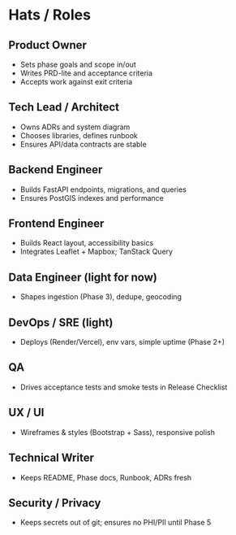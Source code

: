 # Hats / Roles

## Product Owner
- Sets phase goals and scope in/out
- Writes PRD-lite and acceptance criteria
- Accepts work against exit criteria

## Tech Lead / Architect
- Owns ADRs and system diagram
- Chooses libraries, defines runbook
- Ensures API/data contracts are stable

## Backend Engineer
- Builds FastAPI endpoints, migrations, and queries
- Ensures PostGIS indexes and performance

## Frontend Engineer
- Builds React layout, accessibility basics
- Integrates Leaflet + Mapbox; TanStack Query

## Data Engineer (light for now)
- Shapes ingestion (Phase 3), dedupe, geocoding

## DevOps / SRE (light)
- Deploys (Render/Vercel), env vars, simple uptime (Phase 2+)

## QA
- Drives acceptance tests and smoke tests in Release Checklist

## UX / UI
- Wireframes & styles (Bootstrap + Sass), responsive polish

## Technical Writer
- Keeps README, Phase docs, Runbook, ADRs fresh

## Security / Privacy
- Keeps secrets out of git; ensures no PHI/PII until Phase 5
